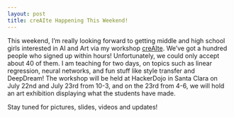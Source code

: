 ```yaml
---
layout: post
title: creAIte Happening This Weekend!
---
```


This weekend, I’m really looking forward to getting middle and high school girls interested in AI and Art via my workshop [creAIte](aiandart.wixsite.com). We’ve got a hundred people who signed up within hours! Unfortunately, we could only accept about 40 of them. I am teaching for two days, on topics such as linear regression, neural networks, and fun stuff like style transfer and DeepDream! The workshop will be held at HackerDojo in Santa Clara on July 22nd and July 23rd from 10-3, and on the 23rd from 4-6, we will hold an art exhibition displaying what the students have made.

Stay tuned for pictures, slides, videos and updates!
